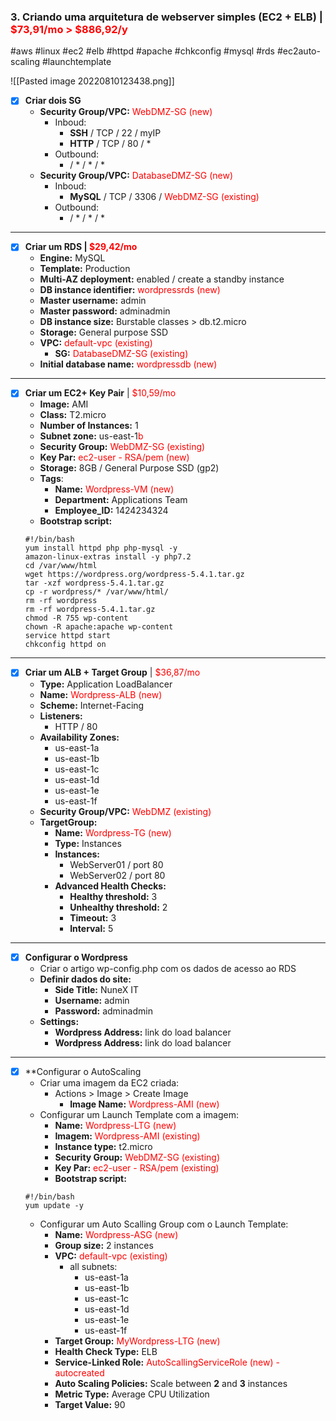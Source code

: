 ### 3. Criando uma arquitetura de webserver simples (EC2 + ELB) | <font color="red">$73,91/mo > $886,92/y</font>
#aws #linux #ec2 #elb #httpd #apache #chkconfig #mysql #rds #ec2auto-scaling #launchtemplate

![[Pasted image 20220810123438.png]]

- [x] **Criar dois SG**
	- **Security Group/VPC:** <font color="red">WebDMZ-SG (new)</font>
		- Inboud:
			- **SSH** / TCP / 22 / myIP
			- **HTTP** / TCP / 80 / *
		- Outbound: 
			* / * / * / *
	 - **Security Group/VPC:** <font color="red">DatabaseDMZ-SG (new)</font>
		- Inboud:
			- **MySQL** / TCP / 3306 / <font color="red"> WebDMZ-SG (existing) </font>
		- Outbound: 
			* / * / * / *
---
- [x] **Criar um RDS | <font color = "red"> $29,42/mo</font>**
	- **Engine:** MySQL
	- **Template:** Production
	- **Multi-AZ deployment:** enabled / create a standby instance
	- **DB instance identifier:** <font color= "red"> wordpressrds (new)</font>
	- **Master username:** admin
	- **Master password:** adminadmin
	- **DB instance size:** Burstable classes > db.t2.micro
	- **Storage:** General purpose SSD
	- **VPC:** <font color="red"> default-vpc (existing) </font>
		- **SG:** <font color="red">DatabaseDMZ-SG (existing) </font>
	- **Initial database name:** <font color= "red"> wordpressdb (new)</font>
---
- [x] **Criar um EC2+ Key Pair** | <font color = "red"> $10,59/mo</font>
	- **Image:** AMI
	- **Class:** T2.micro
	- **Number of Instances:** 1
	- **Subnet zone:** us-east-1<font color="red">b</font>
	- **Security Group:** <font color="red">WebDMZ-SG (existing)</font>
	- **Key Par:** <font color="red">ec2-user - RSA/pem (new) </font>
	- **Storage:** 8GB / General Purpose SSD (gp2)
	- **Tags**:
		- **Name:** <font color="red">Wordpress-VM (new)</font>
		- **Department:** Applications Team
		- **Employee_ID:** 1424234324
	- **Bootstrap script:**
	```
	#!/bin/bash
	yum install httpd php php-mysql -y
	amazon-linux-extras install -y php7.2
	cd /var/www/html
	wget https://wordpress.org/wordpress-5.4.1.tar.gz
	tar -xzf wordpress-5.4.1.tar.gz
	cp -r wordpress/* /var/www/html/
	rm -rf wordpress
	rm -rf wordpress-5.4.1.tar.gz
	chmod -R 755 wp-content
	chown -R apache:apache wp-content
	service httpd start
	chkconfig httpd on
	```
---
- [x] **Criar um ALB + Target Group** | <font color = "red"> $36,87/mo</font> 
	- **Type:** Application LoadBalancer
	- **Name:** <font color="red"> Wordpress-ALB (new) </font>
	- **Scheme:** Internet-Facing
	- **Listeners:** 
		- HTTP / 80
	- **Availability Zones:**
		- us-east-1a
		- us-east-1b
		- us-east-1c
		- us-east-1d
		- us-east-1e
		- us-east-1f
	- **Security Group/VPC:** <font color="red"> WebDMZ (existing) </font>
	- **TargetGroup:** 
		- **Name:**<font color="red"> Wordpress-TG (new) </font>
		- **Type:** Instances
		- **Instances:** 
			- WebServer01 / port 80
			- WebServer02 / port 80
		- **Advanced Health Checks:**
			- **Healthy threshold:** 3 
			- **Unhealthy threshold:** 2
			- **Timeout:** 3
			- **Interval:** 5
---
- [x] **Configurar o Wordpress**
	- Criar o artigo wp-config.php com os dados de acesso ao RDS
	- **Definir dados do site:**
		- **Side Title:** NuneX IT
		- **Username:** admin
		- **Password:** adminadmin
	- **Settings:**
		- **Wordpress Address:** link do load balancer
		- **Wordpress Address:** link do load balancer	
---
- [x] **Configurar o AutoScaling 
	- Criar uma imagem da EC2 criada:
		- Actions > Image > Create  Image
			- **Image Name:** <font color="red">Wordpress-AMI (new)</font>
	- Configurar um Launch Template com a imagem:
		- **Name:** <font color="red">Wordpress-LTG (new)</font>
		- **Imagem:**  <font color="red">Wordpress-AMI (existing)</font>
		- **Instance type:** t2.micro
		- **Security Group:** <font color="red">WebDMZ-SG (existing)</font>
		- **Key Par:** <font color="red">ec2-user - RSA/pem (existing) </font>
		- **Bootstrap script:**
	```
	#!/bin/bash
	yum update -y
	```
	- Configurar um Auto Scalling Group com o Launch Template:
		- **Name:** <font color="red">Wordpress-ASG (new)</font>
		- **Group size:** 2 instances
		- **VPC:** <font color="red"> default-vpc (existing) </font>
			- all subnets:
				- us-east-1a
				- us-east-1b
				- us-east-1c
				- us-east-1d
				- us-east-1e
				- us-east-1f
		- **Target Group:** <font color="red"> MyWordpress-LTG (new) </font>
		- **Health Check Type:** ELB
		- **Service-Linked Role:** <font color="red">  AutoScallingServiceRole (new) - autocreated </font>
		- **Auto Scaling Policies:** Scale between **2** and **3** instances
		- **Metric Type:**  Average CPU Utilization
		- **Target Value:** 90